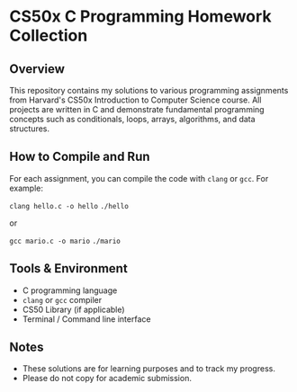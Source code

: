 # CS50x C Programming Homework Collection

## Overview

This repository contains my solutions to various programming assignments from Harvard's CS50x Introduction to Computer Science course. All projects are written in C and demonstrate fundamental programming concepts such as conditionals, loops, arrays, algorithms, and data structures.

## How to Compile and Run

For each assignment, you can compile the code with `clang` or `gcc`. For example:

`clang hello.c -o hello`
`./hello`

or

`gcc mario.c -o mario`
`./mario`

## Tools & Environment

- C programming language
- `clang` or `gcc` compiler
- CS50 Library (if applicable)
- Terminal / Command line interface

## Notes

- These solutions are for learning purposes and to track my progress.
- Please do not copy for academic submission.
